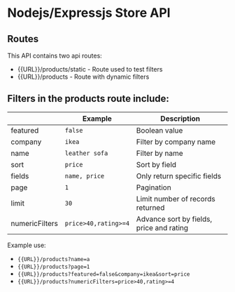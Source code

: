 # Nodejs/Expressjs Store API

## Routes
 This API contains two api routes:

 - {{URL}}/products/static - Route used to test filters
 - {{URL}}/products - Route with dynamic filters

## Filters in the products route include:
|                |Example						|Description								|
|----------------|------------------------------|-------------------------------------------|
|featured        |`false`          				|Boolean value            					|
|company         |`ikea`            			|Filter by company name         			|
|name            |`leather sofa`				|Filter by name								|
|sort			|`price`						|Sort by field								|
|fields			|`name, price`					|Only return specific fields				|
|page			|`1`							|Pagination									|
|limit			|`30`							|Limit number of records returned			|
|numericFilters	|`price>40,rating>=4`			|Advance sort by fields, price and rating	|

Example use:

- `{{URL}}/products?name=a`
- `{{URL}}/products?page=1`
- `{{URL}}/products?featured=false&company=ikea&sort=price`
- `{{URL}}/products?numericFilters=price>40,rating>=4`
